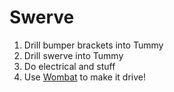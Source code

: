 # Swerve

1. Drill bumper brackets into Tummy
2. Drill swerve into Tummy
3. Do electrical and stuff
4. Use [Wombat](https://github.com/CurtinFRC/Wombat) to make it drive!
